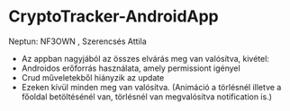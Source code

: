 # CryptoTracker-AndroidApp
Neptun: NF3OWN ,
Szerencsés Attila
- Az appban nagyjából az összes elvárás meg van valósítva, kivétel:
-  Androidos erőforrás használata, amely permissiont igényel
-  Crud műveletekből hiányzik az update
-  Ezeken kívül minden meg van valósítva. (Animáció a törlésnél illetve a főoldal betöltésénél van, törlésnél van megvalósítva notification is.)
